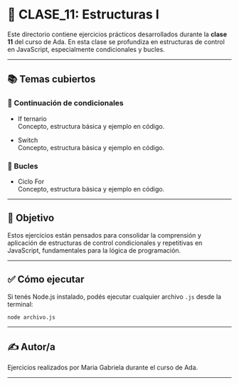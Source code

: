 # 📁 CLASE_11: Estructuras I

Este directorio contiene ejercicios prácticos desarrollados durante la **clase 11** del curso de Ada. En esta clase se profundiza en estructuras de control en JavaScript, especialmente condicionales y bucles.

---

## 📚 Temas cubiertos

### 🔹 Continuación de condicionales
- If ternario  
  Concepto, estructura básica y ejemplo en código.

- Switch  
  Concepto, estructura básica y ejemplo en código.

### 🔹 Bucles
- Ciclo For  
  Concepto, estructura básica y ejemplo en código.

---

## 🧠 Objetivo

Estos ejercicios están pensados para consolidar la comprensión y aplicación de estructuras de control condicionales y repetitivas en JavaScript, fundamentales para la lógica de programación.

---

## ✅ Cómo ejecutar

Si tenés Node.js instalado, podés ejecutar cualquier archivo `.js` desde la terminal:

```bash
node archivo.js
```

---

## ✍️ Autor/a

Ejercicios realizados por Maria Gabriela durante el curso de Ada.

---